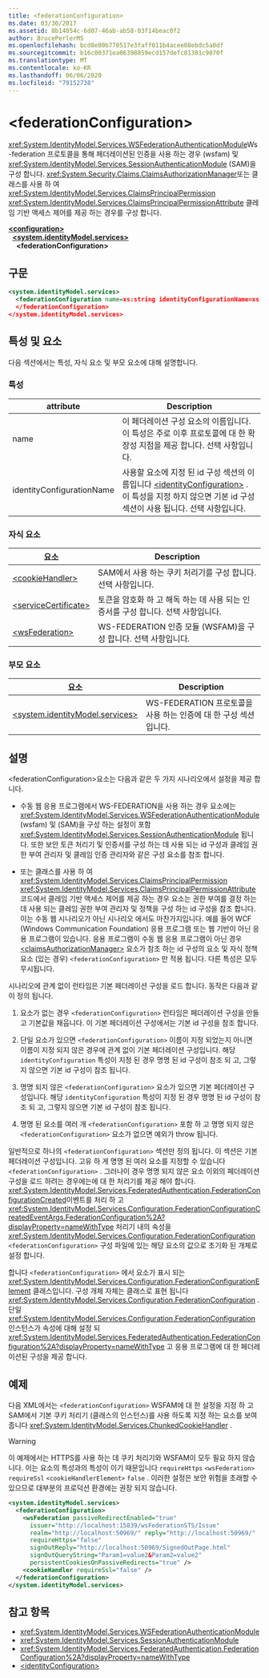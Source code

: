 ```yaml
---
title: <federationConfiguration>
ms.date: 03/30/2017
ms.assetid: 8b14054c-6d07-46ab-ab58-03f14beac0f2
author: BrucePerlerMS
ms.openlocfilehash: bcd8e00b770517e3faff011b4acee08ebdc5a0df
ms.sourcegitcommit: b16c00371ea06398859ecd157defc81301c9070f
ms.translationtype: MT
ms.contentlocale: ko-KR
ms.lasthandoff: 06/06/2020
ms.locfileid: "79152738"
---
```

# \<federationConfiguration>
<xref:System.IdentityModel.Services.WSFederationAuthenticationModule>Ws-federation 프로토콜을 통해 페더레이션된 인증을 사용 하는 경우 (wsfam) 및 <xref:System.IdentityModel.Services.SessionAuthenticationModule> (SAM)을 구성 합니다. <xref:System.Security.Claims.ClaimsAuthorizationManager>또는 클래스를 사용 하 여 <xref:System.IdentityModel.Services.ClaimsPrincipalPermission> <xref:System.IdentityModel.Services.ClaimsPrincipalPermissionAttribute> 클레임 기반 액세스 제어를 제공 하는 경우를 구성 합니다.  
  
[**\<configuration>**](../configuration-element.md)\
&nbsp;&nbsp;[**\<system.identityModel.services>**](system-identitymodel-services.md)\
&nbsp;&nbsp;&nbsp;&nbsp;**\<federationConfiguration>**  
  
## <a name="syntax"></a>구문  
  
```xml  
<system.identityModel.services>  
  <federationConfiguration name=xs:string identityConfigurationName=xs:string>  
  </federationConfiguration>  
</system.identityModel.services>  
```  
  
## <a name="attributes-and-elements"></a>특성 및 요소  
 다음 섹션에서는 특성, 자식 요소 및 부모 요소에 대해 설명합니다.  
  
### <a name="attributes"></a>특성  
  
|attribute|Description|  
|---------------|-----------------|  
|name|이 페더레이션 구성 요소의 이름입니다. 이 특성은 주로 이후 프로토콜에 대 한 확장성 지점을 제공 합니다. 선택 사항입니다.|  
|identityConfigurationName|사용할 요소에 지정 된 id 구성 섹션의 이름입니다 [\<identityConfiguration>](identityconfiguration.md) . 이 특성을 지정 하지 않으면 기본 id 구성 섹션이 사용 됩니다. 선택 사항입니다.|  
  
### <a name="child-elements"></a>자식 요소  
  
|요소|Description|  
|-------------|-----------------|  
|[\<cookieHandler>](cookiehandler.md)|SAM에서 사용 하는 쿠키 처리기를 구성 합니다. 선택 사항입니다.|  
|[\<serviceCertificate>](servicecertificate.md)|토큰을 암호화 하 고 해독 하는 데 사용 되는 인증서를 구성 합니다. 선택 사항입니다.|  
|[\<wsFederation>](wsfederation.md)|WS-FEDERATION 인증 모듈 (WSFAM)을 구성 합니다. 선택 사항입니다.|  
  
### <a name="parent-elements"></a>부모 요소  
  
|요소|Description|  
|-------------|-----------------|  
|[\<system.identityModel.services>](system-identitymodel-services.md)|WS-FEDERATION 프로토콜을 사용 하는 인증에 대 한 구성 섹션입니다.|  
  
## <a name="remarks"></a>설명  
 \<federationConfiguration>요소는 다음과 같은 두 가지 시나리오에서 설정을 제공 합니다.  
  
- 수동 웹 응용 프로그램에서 WS-FEDERATION을 사용 하는 경우 요소에는 <xref:System.IdentityModel.Services.WSFederationAuthenticationModule> (wsfam) 및 (SAM)을 구성 하는 설정이 포함 <xref:System.IdentityModel.Services.SessionAuthenticationModule> 됩니다. 또한 보안 토큰 처리기 및 인증서를 구성 하는 데 사용 되는 id 구성과 클레임 권한 부여 관리자 및 클레임 인증 관리자와 같은 구성 요소를 참조 합니다.  
  
- 또는 클래스를 사용 하 여 <xref:System.IdentityModel.Services.ClaimsPrincipalPermission> <xref:System.IdentityModel.Services.ClaimsPrincipalPermissionAttribute> 코드에서 클레임 기반 액세스 제어를 제공 하는 경우 요소는 권한 부여를 결정 하는 데 사용 되는 클레임 권한 부여 관리자 및 정책을 구성 하는 id 구성을 참조 합니다. 이는 수동 웹 시나리오가 아닌 시나리오 에서도 마찬가지입니다. 예를 들어 WCF (Windows Communication Foundation) 응용 프로그램 또는 웹 기반이 아닌 응용 프로그램이 있습니다. 응용 프로그램이 수동 웹 응용 프로그램이 아닌 경우 [\<claimsAuthorizationManager>](claimsauthorizationmanager.md) 요소가 참조 하는 id 구성의 요소 및 자식 정책 요소 (있는 경우) `<federationConfiguration>` 만 적용 됩니다. 다른 특성은 모두 무시됩니다.  
  
 시나리오에 관계 없이 런타임은 기본 페더레이션 구성을 로드 합니다. 동작은 다음과 같이 정의 됩니다.  
  
1. 요소가 없는 경우 `<federationConfiguration>` 런타임은 페더레이션 구성을 만들고 기본값을 채웁니다. 이 기본 페더레이션 구성에서는 기본 id 구성을 참조 합니다.  
  
2. 단일 요소가 있으면 `<federationConfiguration>` 이름이 지정 되었는지 아니면 이름이 지정 되지 않은 경우에 관계 없이 기본 페더레이션 구성입니다. 해당 `identityConfiguration` 특성이 지정 된 경우 명명 된 id 구성이 참조 되 고, 그렇지 않으면 기본 id 구성이 참조 됩니다.  
  
3. 명명 되지 않은 `<federationConfiguration>` 요소가 있으면 기본 페더레이션 구성입니다. 해당 `identityConfiguration` 특성이 지정 된 경우 명명 된 id 구성이 참조 되 고, 그렇지 않으면 기본 id 구성이 참조 됩니다.  
  
4. 명명 된 요소를 여러 개 `<federationConfiguration>` 포함 하 고 명명 되지 않은 `<federationConfiguration>` 요소가 없으면 예외가 throw 됩니다.  
  
 일반적으로 하나의 `<federationConfiguration>` 섹션만 정의 됩니다. 이 섹션은 기본 페더레이션 구성입니다. 고유 하 게 명명 된 여러 요소를 지정할 수 있습니다 `<federationConfiguration>` . 그러나이 경우 명명 되지 않은 요소 이외의 페더레이션 구성을 로드 하려는 경우에는에 대 한 처리기를 제공 해야 합니다. <xref:System.IdentityModel.Services.FederatedAuthentication.FederationConfigurationCreated>이벤트를 처리 하 고 <xref:System.IdentityModel.Services.Configuration.FederationConfigurationCreatedEventArgs.FederationConfiguration%2A?displayProperty=nameWithType> 처리기 내의 속성을 <xref:System.IdentityModel.Services.Configuration.FederationConfiguration> `<federationConfiguration>` 구성 파일에 있는 해당 요소의 값으로 초기화 된 개체로 설정 합니다.  
  
 합니다 `<federationConfiguration>` 에서 요소가 표시 되는 <xref:System.IdentityModel.Services.Configuration.FederationConfigurationElement> 클래스입니다. 구성 개체 자체는 클래스로 표현 됩니다 <xref:System.IdentityModel.Services.Configuration.FederationConfiguration> . 단일 <xref:System.IdentityModel.Services.Configuration.FederationConfiguration> 인스턴스가 속성에 대해 설정 되 <xref:System.IdentityModel.Services.FederatedAuthentication.FederationConfiguration%2A?displayProperty=nameWithType> 고 응용 프로그램에 대 한 페더레이션된 구성을 제공 합니다.  
  
## <a name="example"></a>예제  
 다음 XML에서는 `<federationConfiguration>` WSFAM에 대 한 설정을 지정 하 고 SAM에서 기본 쿠키 처리기 (클래스의 인스턴스)를 사용 하도록 지정 하는 요소를 보여 줍니다 <xref:System.IdentityModel.Services.ChunkedCookieHandler> .  
  
> [!WARNING]
> 이 예제에서는 HTTPS를 사용 하는 데 쿠키 처리기와 WSFAM이 모두 필요 하지 않습니다. 이는 요소의 특성과의 특성이 이기 때문입니다 `requireHttps` `<wsFederation>` `requireSsl` `<cookieHandlerElement>` `false` . 이러한 설정은 보안 위험을 초래할 수 있으므로 대부분의 프로덕션 환경에는 권장 되지 않습니다.  
  
```xml  
<system.identityModel.services>  
  <federationConfiguration>  
    <wsFederation passiveRedirectEnabled="true"
      issuer="http://localhost:15839/wsFederationSTS/Issue"
      realm="http://localhost:50969/" reply="http://localhost:50969/"
      requireHttps="false"
      signOutReply="http://localhost:50969/SignedOutPage.html"
      signOutQueryString="Param1=value2&Param2=value2"
      persistentCookiesOnPassiveRedirects="true" />  
    <cookieHandler requireSsl="false" />  
  </federationConfiguration>  
</system.identityModel.services>  
```  
  
## <a name="see-also"></a>참고 항목

- <xref:System.IdentityModel.Services.WSFederationAuthenticationModule>
- <xref:System.IdentityModel.Services.SessionAuthenticationModule>
- <xref:System.IdentityModel.Services.FederatedAuthentication.FederationConfiguration%2A?displayProperty=nameWithType>
- [\<identityConfiguration>](identityconfiguration.md)
